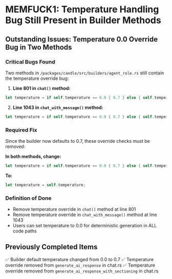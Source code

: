 # MEMFUCK1: Temperature Handling Bug Still Present in Builder Methods

## Outstanding Issues: Temperature 0.0 Override Bug in Two Methods

### Critical Bugs Found
Two methods in `/packages/candle/src/builders/agent_role.rs` still contain the temperature override bug:

1. **Line 801 in `chat()` method:**
```rust
let temperature = if self.temperature == 0.0 { 0.7 } else { self.temperature };
```

2. **Line 1043 in `chat_with_message()` method:**
```rust
let temperature = if self.temperature == 0.0 { 0.7 } else { self.temperature };
```

### Required Fix
Since the builder now defaults to 0.7, these override checks must be removed:

**In both methods, change:**
```rust
let temperature = if self.temperature == 0.0 { 0.7 } else { self.temperature };
```

**To:**
```rust
let temperature = self.temperature;
```

### Definition of Done
- Remove temperature override in `chat()` method at line 801
- Remove temperature override in `chat_with_message()` method at line 1043
- Users can set temperature to 0.0 for deterministic generation in ALL code paths

## Previously Completed Items
✅ Builder default temperature changed from 0.0 to 0.7
✅ Temperature override removed from `generate_ai_response` in chat.rs
✅ Temperature override removed from `generate_ai_response_with_sectioning` in chat.rs